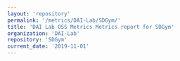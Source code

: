 ```yaml
---
layout: 'repository'
permalink: '/metrics/DAI-Lab/SDGym/'
title: 'DAI Lab OSS Metrics Metrics report for SDGym'
organization: 'DAI-Lab'
repository: 'SDGym'
current_date: '2019-11-01'
---
```

